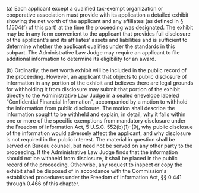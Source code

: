 (a) Each applicant except a qualified tax-exempt organization or cooperative association must provide with its application a detailed exhibit showing the net worth of the applicant and any affiliates (as defined in § 1.1504(f) of this part) at the time the proceeding was designated. The exhibit may be in any form convenient to the applicant that provides full disclosure of the applicant's and its affiliates' assets and liabilities and is sufficient to determine whether the applicant qualifies under the standards in this subpart. The Administrative Law Judge may require an applicant to file additional information to determine its eligibility for an award.

(b) Ordinarily, the net worth exhibit will be included in the public record of the proceeding. However, an applicant that objects to public disclosure of information in any portion of the exhibit and believes there are legal grounds for withholding it from disclosure may submit that portion of the exhibit directly to the Administrative Law Judge in a sealed enevelope labeled “Confidential Financial Information”, accompanied by a motion to withhold the information from public disclosure. The motion shall describe the information sought to be withheld and explain, in detail, why it falls within one or more of the specific exemptions from mandatory disclosure under the Freedom of Information Act, 5 U.S.C. 552(b)(1)-(9), why public disclosue of the information would adversely affect the applicant, and why disclosure is not required in the public interest. The material in question shall be served on Bureau counsel, but need not be served on any other party to the proceeding. If the Administrative Law Judge finds that the information should not be withheld from disclosure, it shall be placed in the public record of the proceeding. Otherwise, any request to inspect or copy the exhibit shall be disposed of in accordance with the Commission's established procedures under the Freedom of Information Act, §§ 0.441 through 0.466 of this chapter.

